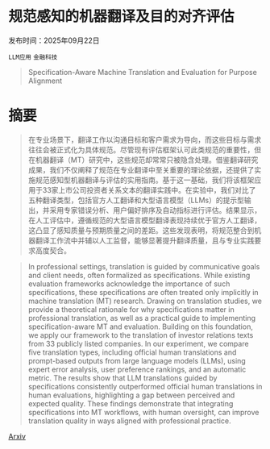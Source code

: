 # 规范感知的机器翻译及目的对齐评估

发布时间：2025年09月22日

`LLM应用` `金融科技`

> Specification-Aware Machine Translation and Evaluation for Purpose Alignment

# 摘要

> 在专业场景下，翻译工作以沟通目标和客户需求为导向，而这些目标与需求往往会被正式化为具体规范。尽管现有评估框架认可此类规范的重要性，但在机器翻译（MT）研究中，这些规范却常常只被隐含处理。借鉴翻译研究成果，我们不仅阐释了规范在专业翻译中至关重要的理论依据，还提供了实施规范感知型机器翻译与评估的实用指南。基于这一基础，我们将该框架应用于33家上市公司投资者关系文本的翻译实践中。在实验中，我们对比了五种翻译类型，包括官方人工翻译和大型语言模型（LLMs）的提示型输出，并采用专家错误分析、用户偏好排序及自动指标进行评估。结果显示，在人工评估中，遵循规范的大型语言模型翻译表现持续优于官方人工翻译，这凸显了感知质量与预期质量之间的差距。这些发现表明，将规范整合到机器翻译工作流中并辅以人工监督，能够显著提升翻译质量，且与专业实践要求高度契合。

> In professional settings, translation is guided by communicative goals and client needs, often formalized as specifications. While existing evaluation frameworks acknowledge the importance of such specifications, these specifications are often treated only implicitly in machine translation (MT) research. Drawing on translation studies, we provide a theoretical rationale for why specifications matter in professional translation, as well as a practical guide to implementing specification-aware MT and evaluation. Building on this foundation, we apply our framework to the translation of investor relations texts from 33 publicly listed companies. In our experiment, we compare five translation types, including official human translations and prompt-based outputs from large language models (LLMs), using expert error analysis, user preference rankings, and an automatic metric. The results show that LLM translations guided by specifications consistently outperformed official human translations in human evaluations, highlighting a gap between perceived and expected quality. These findings demonstrate that integrating specifications into MT workflows, with human oversight, can improve translation quality in ways aligned with professional practice.

[Arxiv](https://arxiv.org/abs/2509.17559)